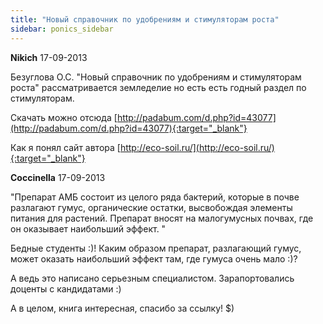```yaml
---
title: "Новый справочник по удобрениям и стимуляторам роста"
sidebar: ponics_sidebar
---
```


**Nikich** 17-09-2013

Безуглова О.С. "Новый справочник по удобрениям и стимуляторам роста" рассматривается земледелие но есть есть годный раздел по стимуляторам. 

Скачать можно отсюда [http://padabum.com/d.php?id=43077](http://padabum.com/d.php?id=43077){:target="_blank"}

Как я понял сайт автора [http://eco-soil.ru/](http://eco-soil.ru/){:target="_blank"} 


**Coccinella** 17-09-2013

"Препарат АМБ состоит из целого ряда бактерий, которые в почве разлагают гумус, органические остатки, высвобождая элементы питания для растений. Препарат вносят на малогумусных почвах, где он оказывает наибольший эффект. "

Бедные студенты :)! Каким образом препарат, разлагающий гумус, может оказать наибольший эффект там, где гумуса очень мало :)?

А ведь это написано серьезным специалистом. Зарапортовались доценты с кандидатами :)

А в целом, книга интересная, спасибо за ссылку! $)


